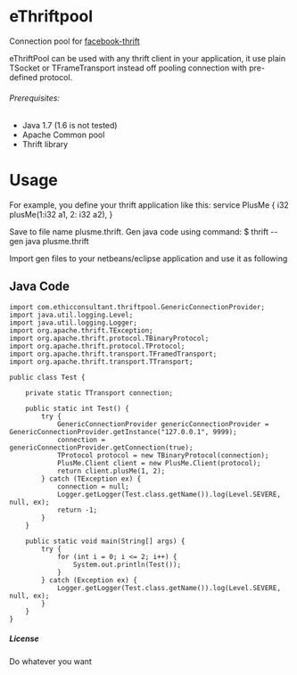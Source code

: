 # eThriftpool 

Connection pool for  [facebook-thrift](https://github.com/apache/thrift)

eThriftPool can be used with any thrift client in your application, it use plain TSocket or TFrameTransport instead off pooling connection with pre-defined protocol.



###### Prerequisites:

* Java 1.7 (1.6 is not tested)
* Apache Common pool 
* Thrift library

# Usage
For example, you define your thrift application like this:
    service PlusMe {
        i32 plusMe(1:i32 a1, 2: i32 a2),
    }

Save to file name plusme.thrift. Gen java code using command:
    $ thrift --gen java  plusme.thrift

Import gen files to your netbeans/eclipse application and use it as following


## Java Code 

    import com.ethicconsultant.thriftpool.GenericConnectionProvider;
    import java.util.logging.Level;
    import java.util.logging.Logger;
    import org.apache.thrift.TException;
    import org.apache.thrift.protocol.TBinaryProtocol;
    import org.apache.thrift.protocol.TProtocol;
    import org.apache.thrift.transport.TFramedTransport;
    import org.apache.thrift.transport.TTransport;

    public class Test {

        private static TTransport connection;

        public static int Test() {
            try {
                GenericConnectionProvider genericConnectionProvider =  GenericConnectionProvider.getInstance("127.0.0.1", 9999);
                connection = genericConnectionProvider.getConnection(true);
                TProtocol protocol = new TBinaryProtocol(connection);
                PlusMe.Client client = new PlusMe.Client(protocol);
                return client.plusMe(1, 2);
            } catch (TException ex) {
                connection = null;
                Logger.getLogger(Test.class.getName()).log(Level.SEVERE, null, ex);
                return -1;
            }
        }

        public static void main(String[] args) {
            try {
                for (int i = 0; i <= 2; i++) {
                    System.out.println(Test());
                }
            } catch (Exception ex) {
                Logger.getLogger(Test.class.getName()).log(Level.SEVERE, null, ex);
            }
        }
    }


##### License
Do whatever you want

